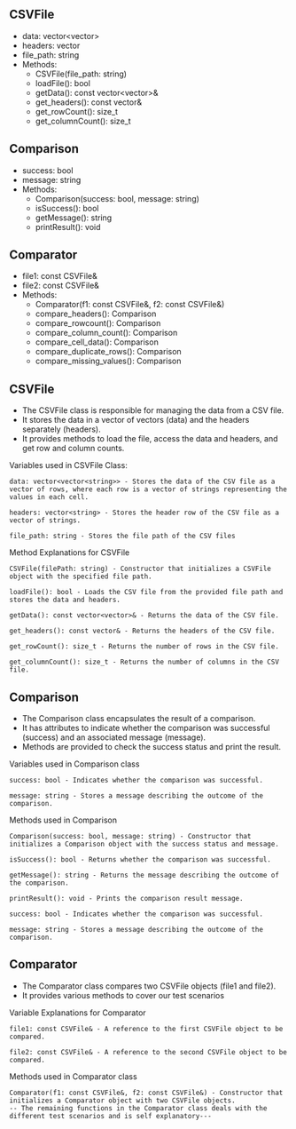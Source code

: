 ## CSVFile ##
- data: vector<vector<string>>
- headers: vector<string>
- file_path: string
- Methods:
    - CSVFile(file_path: string)
    - loadFile(): bool
    - getData(): const vector<vector<string>>&
    - get_headers(): const vector<string>&
    - get_rowCount(): size_t
    - get_columnCount(): size_t

## Comparison ##
- success: bool
- message: string
- Methods:
    - Comparison(success: bool, message: string)
    - isSuccess(): bool
    - getMessage(): string
    - printResult(): void

## Comparator ##
- file1: const CSVFile&
- file2: const CSVFile&
- Methods:
    - Comparator(f1: const CSVFile&, f2: const CSVFile&)
    - compare_headers(): Comparison
    - compare_rowcount(): Comparison
    - compare_column_count(): Comparison
    - compare_cell_data(): Comparison
    - compare_duplicate_rows(): Comparison
    - compare_missing_values(): Comparison

## CSVFile ##
- The CSVFile class is responsible for managing the data from a CSV file. 
- It stores the data in a vector of vectors (data) and the headers separately (headers). 
- It provides methods to load the file, access the data and headers, and get row and column counts.

Variables used in CSVFile Class:

    data: vector<vector<string>> - Stores the data of the CSV file as a vector of rows, where each row is a vector of strings representing the values in each cell.

    headers: vector<string> - Stores the header row of the CSV file as a vector of strings.

    file_path: string - Stores the file path of the CSV files

Method Explanations for CSVFile

    CSVFile(filePath: string) - Constructor that initializes a CSVFile object with the specified file path.

    loadFile(): bool - Loads the CSV file from the provided file path and stores the data and headers.

    getData(): const vector<vector>& - Returns the data of the CSV file.

    get_headers(): const vector& - Returns the headers of the CSV file.

    get_rowCount(): size_t - Returns the number of rows in the CSV file.

    get_columnCount(): size_t - Returns the number of columns in the CSV file.

## Comparison ##

- The Comparison class encapsulates the result of a comparison. 
- It has attributes to indicate whether the comparison was successful (success) and an associated message (message).
- Methods are provided to check the success status and print the result.

Variables used in Comparison class

    success: bool - Indicates whether the comparison was successful.

    message: string - Stores a message describing the outcome of the comparison.

Methods used in Comparison

    Comparison(success: bool, message: string) - Constructor that initializes a Comparison object with the success status and message.

    isSuccess(): bool - Returns whether the comparison was successful.

    getMessage(): string - Returns the message describing the outcome of the comparison.

    printResult(): void - Prints the comparison result message.

    success: bool - Indicates whether the comparison was successful.

    message: string - Stores a message describing the outcome of the comparison.

## Comparator ##

- The Comparator class compares two CSVFile objects (file1 and file2). 
- It provides various methods to cover our test scenarios 

Variable Explanations for Comparator

    file1: const CSVFile& - A reference to the first CSVFile object to be compared.

    file2: const CSVFile& - A reference to the second CSVFile object to be compared.

Methods used in Comparator class

    Comparator(f1: const CSVFile&, f2: const CSVFile&) - Constructor that initializes a Comparator object with two CSVFile objects.
    -- The remaining functions in the Comparator class deals with the different test scenarios and is self explanatory---